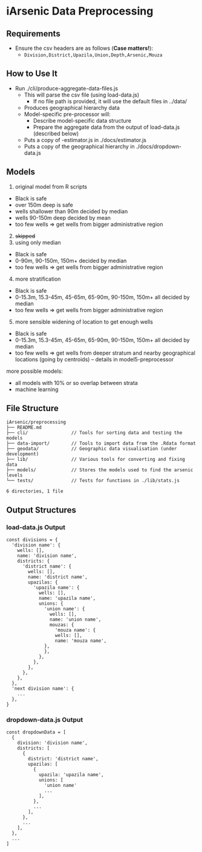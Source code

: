 # iArsenic Data Preprocessing

## Requirements

* Ensure the csv headers are as follows (**Case matters!**):
  * `Division,District,Upazila,Union,Depth,Arsenic,Mouza`

## How to Use It

* Run ./cli/produce-aggregate-data-files.js
  * This will parse the csv file (using load-data.js)
    * If no file path is provided, it will use the default files in ../data/
  * Produces geographical hierarchy data
  * Model-specific pre-processor will:
    * Describe model-specific data structure
    * Prepare the aggregate data from the output of load-data.js (described below)
  * Puts a copy of <modelid>-estimator.js in ./docs/estimator.js
  * Puts a copy of the geographical hierarchy in ./docs/dropdown-data.js

## Models

1. original model from R scripts
  * Black is safe
  * over 150m deep is safe
  * wells shallower than 90m decided by median
  * wells 90-150m deep decided by mean
  * too few wells => get wells from bigger administrative region
2. ~~skipped~~
3. using only median
  * Black is safe
  * 0-90m, 90-150m, 150m+ decided by median
  * too few wells => get wells from bigger administrative region
4. more stratification
  * Black is safe
  * 0-15.3m, 15.3-45m, 45-65m, 65-90m, 90-150m, 150m+ all decided by median
  * too few wells => get wells from bigger administrative region
5. more sensible widening of location to get enough wells
  * Black is safe
  * 0-15.3m, 15.3-45m, 45-65m, 65-90m, 90-150m, 150m+ all decided by median
  * too few wells => get wells from deeper stratum and nearby geographical locations (going by centroids) – details in model5-preprocessor


more possible models:
* all models with 10% or so overlap between strata
* machine learning

## File Structure

```
iArsenic/preprocessing
├── README.md
├── cli/                // Tools for sorting data and testing the models
├── data-import/        // Tools to import data from the .Rdata format
├── geodata/            // Geographic data visualisation (under development)
├── lib/                // Various tools for converting and fixing data
├── models/             // Stores the models used to find the arsenic levels
└── tests/              // Tests for functions in ./lib/stats.js

6 directories, 1 file
```

## Output Structures

### load-data.js Output

```
const divisions = {
  'division name': {
    wells: [],
    name: 'division name',
    districts: {
      'district name': {
        wells: [],
        name: 'district name',
        upazilas: {
          'upazila name': {
            wells: [],
            name: 'upazila name',
            unions: {
              'union name': {
                wells: [],
                name: 'union name',
                mouzas: {
                  'mouza name': {
                  wells: [],
                  name: 'mouza name',
              },
              },
            },
          },
        },
      },
    },
  },
  'next division name': {
    ...
  },
}
```

### dropdown-data.js Output

```
const dropdownData = [
  {
    division: 'division name',
    districts: [
      {
        district: 'district name',
        upazilas: [
          {
            upazila: 'upazila name',
            unions: [
              'union name'
              ...
            ],
          },
          ...
        ],
      },
      ...
    ],
  },
  ...
]
```
